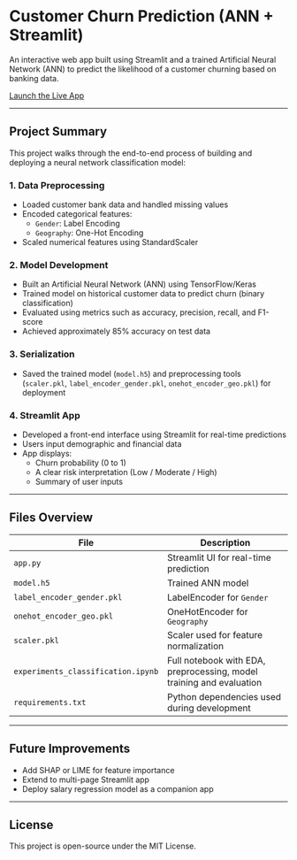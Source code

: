 # Customer Churn Prediction (ANN + Streamlit)

An interactive web app built using Streamlit and a trained Artificial Neural Network (ANN) to predict the likelihood of a customer churning based on banking data.

[Launch the Live App]([https://your-streamlit-app-link-here](https://customer-churn-prediction-ann-ia4psu3j2df5fbpuzzbd2r.streamlit.app/))

---

## Project Summary

This project walks through the end-to-end process of building and deploying a neural network classification model:

### 1. Data Preprocessing
- Loaded customer bank data and handled missing values
- Encoded categorical features:
  - `Gender`: Label Encoding
  - `Geography`: One-Hot Encoding
- Scaled numerical features using StandardScaler

### 2. Model Development
- Built an Artificial Neural Network (ANN) using TensorFlow/Keras
- Trained model on historical customer data to predict churn (binary classification)
- Evaluated using metrics such as accuracy, precision, recall, and F1-score
- Achieved approximately 85% accuracy on test data

### 3. Serialization
- Saved the trained model (`model.h5`) and preprocessing tools (`scaler.pkl`, `label_encoder_gender.pkl`, `onehot_encoder_geo.pkl`) for deployment

### 4. Streamlit App
- Developed a front-end interface using Streamlit for real-time predictions
- Users input demographic and financial data
- App displays:
  - Churn probability (0 to 1)
  - A clear risk interpretation (Low / Moderate / High)
  - Summary of user inputs

---

## Files Overview

| File                          | Description |
|------------------------------|-------------|
| `app.py`                     | Streamlit UI for real-time prediction |
| `model.h5`                   | Trained ANN model |
| `label_encoder_gender.pkl`   | LabelEncoder for `Gender` |
| `onehot_encoder_geo.pkl`     | OneHotEncoder for `Geography` |
| `scaler.pkl`                 | Scaler used for feature normalization |
| `experiments_classification.ipynb` | Full notebook with EDA, preprocessing, model training and evaluation |
| `requirements.txt`           | Python dependencies used during development |

---

## Future Improvements
- Add SHAP or LIME for feature importance
- Extend to multi-page Streamlit app
- Deploy salary regression model as a companion app

---

## License

This project is open-source under the MIT License.
